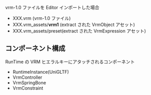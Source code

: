 vrm-1.0 ファイルを Editor インポートした場合

- XXX.vrm (vrm-1.0 ファイル)
- XXX.vrm_assets/**vrm1** (extract された VrmObject アセット)
- XXX.vrm_assets/preset(extract された VrmExpression アセット)

## コンポーネント構成

RunTime の VRM ヒエラルキーにアタッチされるコンポーネント

- RuntimeInstance(UniGLTF)
- VrmController
- VrmSpringBone
- VrmConstraint
